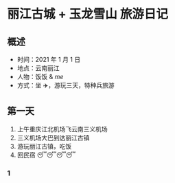 # 丽江古城 + 玉龙雪山 旅游日记

## 概述

- 时间：2021 年 1 月 1 日
- 地点：云南丽江
- 人物：饭饭 & _me_
- 方式：坐 ✈️，游玩三天，特种兵旅游

## 第一天

1. 上午重庆江北机场飞云南三义机场
2. 三义机场大巴到达丽江古镇
3. 游玩丽江古镇，吃饭
4. 回民宿 😴😴😴😴

### 1
